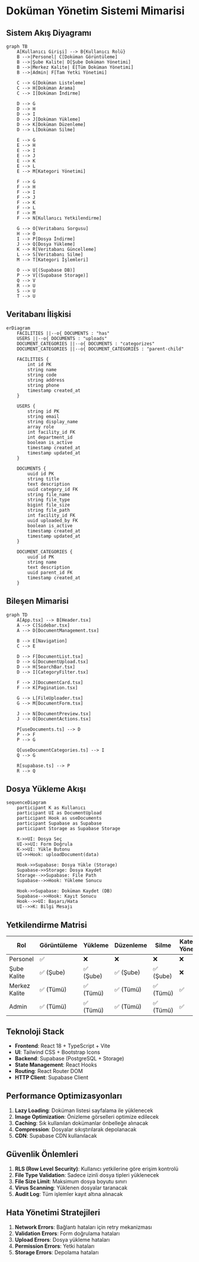 # Doküman Yönetim Sistemi Mimarisi

## Sistem Akış Diyagramı

```mermaid
graph TB
    A[Kullanıcı Girişi] --> B{Kullanıcı Rolü}
    B -->|Personel| C[Doküman Görüntüleme]
    B -->|Şube Kalite| D[Şube Doküman Yönetimi]
    B -->|Merkez Kalite| E[Tüm Doküman Yönetimi]
    B -->|Admin| F[Tam Yetki Yönetimi]
    
    C --> G[Doküman Listeleme]
    C --> H[Doküman Arama]
    C --> I[Doküman İndirme]
    
    D --> G
    D --> H
    D --> I
    D --> J[Doküman Yükleme]
    D --> K[Doküman Düzenleme]
    D --> L[Doküman Silme]
    
    E --> G
    E --> H
    E --> I
    E --> J
    E --> K
    E --> L
    E --> M[Kategori Yönetimi]
    
    F --> G
    F --> H
    F --> I
    F --> J
    F --> K
    F --> L
    F --> M
    F --> N[Kullanıcı Yetkilendirme]
    
    G --> O[Veritabanı Sorgusu]
    H --> O
    I --> P[Dosya İndirme]
    J --> Q[Dosya Yükleme]
    K --> R[Veritabanı Güncelleme]
    L --> S[Veritabanı Silme]
    M --> T[Kategori İşlemleri]
    
    O --> U[(Supabase DB)]
    P --> V[(Supabase Storage)]
    Q --> V
    R --> U
    S --> U
    T --> U
```

## Veritabanı İlişkisi

```mermaid
erDiagram
    FACILITIES ||--o{ DOCUMENTS : "has"
    USERS ||--o{ DOCUMENTS : "uploads"
    DOCUMENT_CATEGORIES ||--o{ DOCUMENTS : "categorizes"
    DOCUMENT_CATEGORIES ||--o{ DOCUMENT_CATEGORIES : "parent-child"
    
    FACILITIES {
        int id PK
        string name
        string code
        string address
        string phone
        timestamp created_at
    }
    
    USERS {
        string id PK
        string email
        string display_name
        array role
        int facility_id FK
        int department_id
        boolean is_active
        timestamp created_at
        timestamp updated_at
    }
    
    DOCUMENTS {
        uuid id PK
        string title
        text description
        uuid category_id FK
        string file_name
        string file_type
        bigint file_size
        string file_path
        int facility_id FK
        uuid uploaded_by FK
        boolean is_active
        timestamp created_at
        timestamp updated_at
    }
    
    DOCUMENT_CATEGORIES {
        uuid id PK
        string name
        text description
        uuid parent_id FK
        timestamp created_at
    }
```

## Bileşen Mimarisi

```mermaid
graph TD
    A[App.tsx] --> B[Header.tsx]
    A --> C[Sidebar.tsx]
    A --> D[DocumentManagement.tsx]
    
    B --> E[Navigation]
    C --> E
    
    D --> F[DocumentList.tsx]
    D --> G[DocumentUpload.tsx]
    D --> H[SearchBar.tsx]
    D --> I[CategoryFilter.tsx]
    
    F --> J[DocumentCard.tsx]
    F --> K[Pagination.tsx]
    
    G --> L[FileUploader.tsx]
    G --> M[DocumentForm.tsx]
    
    J --> N[DocumentPreview.tsx]
    J --> O[DocumentActions.tsx]
    
    P[useDocuments.ts] --> D
    P --> F
    P --> G
    
    Q[useDocumentCategories.ts] --> I
    Q --> G
    
    R[supabase.ts] --> P
    R --> Q
```

## Dosya Yükleme Akışı

```mermaid
sequenceDiagram
    participant K as Kullanıcı
    participant UI as DocumentUpload
    participant Hook as useDocuments
    participant Supabase as Supabase
    participant Storage as Supabase Storage
    
    K->>UI: Dosya Seç
    UI->>UI: Form Doğrula
    K->>UI: Yükle Butonu
    UI->>Hook: uploadDocument(data)
    
    Hook->>Supabase: Dosya Yükle (Storage)
    Supabase->>Storage: Dosya Kaydet
    Storage-->>Supabase: File Path
    Supabase-->>Hook: Yükleme Sonucu
    
    Hook->>Supabase: Doküman Kaydet (DB)
    Supabase-->>Hook: Kayıt Sonucu
    Hook-->>UI: Başarı/Hata
    UI-->>K: Bilgi Mesajı
```

## Yetkilendirme Matrisi

| Rol | Görüntüleme | Yükleme | Düzenleme | Silme | Kategori Yönetimi |
|-----|-------------|---------|-----------|-------|-------------------|
| Personel | ✅ | ❌ | ❌ | ❌ | ❌ |
| Şube Kalite | ✅ (Şube) | ✅ (Şube) | ✅ (Şube) | ✅ (Şube) | ❌ |
| Merkez Kalite | ✅ (Tümü) | ✅ (Tümü) | ✅ (Tümü) | ✅ (Tümü) | ✅ |
| Admin | ✅ (Tümü) | ✅ (Tümü) | ✅ (Tümü) | ✅ (Tümü) | ✅ |

## Teknoloji Stack

- **Frontend**: React 18 + TypeScript + Vite
- **UI**: Tailwind CSS + Bootstrap Icons
- **Backend**: Supabase (PostgreSQL + Storage)
- **State Management**: React Hooks
- **Routing**: React Router DOM
- **HTTP Client**: Supabase Client

## Performance Optimizasyonları

1. **Lazy Loading**: Doküman listesi sayfalama ile yüklenecek
2. **Image Optimization**: Önizleme görselleri optimize edilecek
3. **Caching**: Sık kullanılan dokümanlar önbelleğe alınacak
4. **Compression**: Dosyalar sıkıştırılarak depolanacak
5. **CDN**: Supabase CDN kullanılacak

## Güvenlik Önlemleri

1. **RLS (Row Level Security)**: Kullanıcı yetkilerine göre erişim kontrolü
2. **File Type Validation**: Sadece izinli dosya tipleri yüklenecek
3. **File Size Limit**: Maksimum dosya boyutu sınırı
4. **Virus Scanning**: Yüklenen dosyalar taranacak
5. **Audit Log**: Tüm işlemler kayıt altına alınacak

## Hata Yönetimi Stratejileri

1. **Network Errors**: Bağlantı hataları için retry mekanizması
2. **Validation Errors**: Form doğrulama hataları
3. **Upload Errors**: Dosya yükleme hataları
4. **Permission Errors**: Yetki hataları
5. **Storage Errors**: Depolama hataları